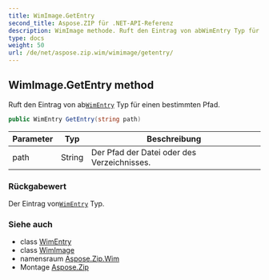 ```yaml
---
title: WimImage.GetEntry
second_title: Aspose.ZIP für .NET-API-Referenz
description: WimImage methode. Ruft den Eintrag von abWimEntry Typ für einen bestimmten Pfad.
type: docs
weight: 50
url: /de/net/aspose.zip.wim/wimimage/getentry/
---
```

## WimImage.GetEntry method

Ruft den Eintrag von ab[`WimEntry`](../../wimentry/) Typ für einen bestimmten Pfad.

```csharp
public WimEntry GetEntry(string path)
```

| Parameter | Typ | Beschreibung |
| --- | --- | --- |
| path | String | Der Pfad der Datei oder des Verzeichnisses. |

### Rückgabewert

Der Eintrag von[`WimEntry`](../../wimentry/) Typ.

### Siehe auch

* class [WimEntry](../../wimentry/)
* class [WimImage](../)
* namensraum [Aspose.Zip.Wim](../../wimimage/)
* Montage [Aspose.Zip](../../../)


